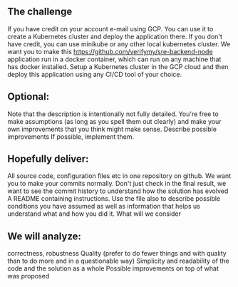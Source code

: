 ## The challenge
If you have credit on your account e-mail using GCP. You can use it to create a Kubernetes cluster and deploy the application there. If you don't have credit, you can use minikube or any other local kubernetes cluster.
We want you to make this https://github.com/verifymy/sre-backend-node application run in a docker container, which can run on any machine that has docker installed.
Setup a Kubernetes cluster in the GCP cloud and then deploy this application using any CI/CD tool of your choice.

## Optional:
Note that the description is intentionally not fully detailed. You're free to make assumptions (as long as you spell them out clearly) and make your own improvements that you think might make sense.
Describe possible improvements If possible, implement them.

## Hopefully deliver:
All source code, configuration files etc in one repository on github.
We want you to make your commits normally. Don't just check in the final result, we want to see the commit history to understand how the solution has evolved
A README containing instructions. Use the file also to describe possible conditions you have assumed as well as information that helps us understand what and how you did it.
What will we consider

## We will analyze:
correctness, robustness
Quality (prefer to do fewer things and with quality than to do more and in a questionable way)
Simplicity and readability of the code and the solution as a whole
Possible improvements on top of what was proposed